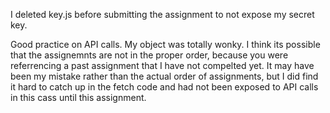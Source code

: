 I deleted key.js before submitting the assignment to not expose my secret key.

Good practice on API calls. My object was totally wonky. I think its possible that the assignemnts are not in the proper order, because you were referrencing a past assignment that I have not compelted yet. It may have been my mistake rather than the actual order of assignments, but I did find it hard to catch up in the fetch code and had not been exposed to API calls in this cass until this assignment. 